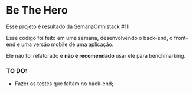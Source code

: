 # Be The Hero
Esse projeto é resultado da SemanaOmnistack #11

Esse código foi feito em uma semana, desenvolvendo o back-end, o front-end e uma versão mobile de uma aplicação.

Ele não foi refatorado e **não é recomendado** usar ele para benchmarking.

 ### TO DO:
 - Fazer os testes que faltam no back-end;

